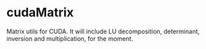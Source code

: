 cudaMatrix
==========

Matrix utils for CUDA. It will include LU decomposition, determinant, inversion and multiplication, for the moment.
